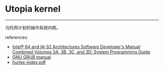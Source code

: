 # Utopia kernel
---

乌托邦计划的操作系统内核。

references:  
* [Intel® 64 and IA-32 Architectures Software Developer's Manual Combined Volumes 3A, 3B, 3C, and 3D: System Programming Guide](https://software.intel.com/sites/default/files/managed/a4/60/325384-sdm-vol-3abcd.pdf)  
* [GNU GRUB manual](https://www.gnu.org/software/grub/manual/grub/grub.pdf)  
* [hurlex-index.pdf](https://github.com/hurley25/hurlex-doc/raw/master/doc/hurlex-index.pdf)  

